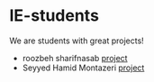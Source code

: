 # IE-students

We are students with great projects!

- roozbeh sharifnasab [project](https://github.com/rsharifnasab/os_project)
- Seyyed Hamid Montazeri [project](https://github.com/hamidhandid/software_test_final_project)
